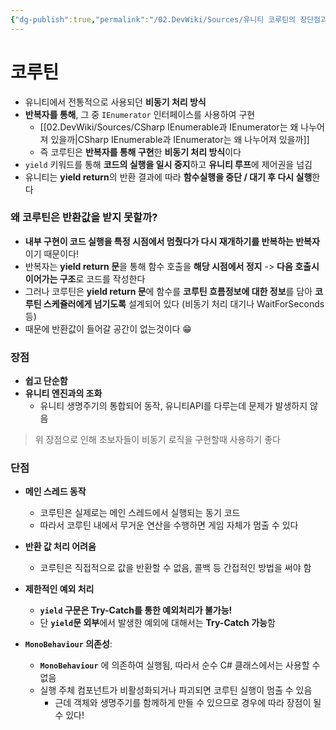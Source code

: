 ```yaml
---
{"dg-publish":true,"permalink":"/02.DevWiki/Sources/유니티 코루틴의 장단점과 구현방식/","noteIcon":""}
---
```


# 코루틴

* 유니티에서 전통적으로 사용되던 **비동기 처리 방식**
* **반복자를 통해**, 그 중 `IEnumerator` 인터페이스를 사용하여 구현
	* [[02.DevWiki/Sources/CSharp IEnumerable과 IEnumerator는 왜 나누어져 있을까\|CSharp IEnumerable과 IEnumerator는 왜 나누어져 있을까]]
	* 즉 코루틴은 **반복자를 통해 구현**한 **비동기 처리 방식**이다
* `yield` 키워드를 통해 **코드의 실행을 일시 중지**하고 **유니티 루프**에 제어권을 넘김
* 유니티는 **yield return**의 반환 결과에 따라 **함수실행을 중단 / 대기 후 다시 실행**한다

### 왜 코루틴은 반환값을 받지 못할까?
* **내부 구현이 코드 실행을 특정 시점에서 멈췄다가 다시 재개하기를 반복하는 반복자**이기 때문이다!
* 반복자는 **yield return 문**을 통해 함수 호출을 **해당 시점에서 정지** -> **다음 호출시 이어가는 구조**로 코드를 작성한다
* 그러나 코루틴은 **yield return 문**에 함수를 **코루틴 흐름정보에 대한 정보**를 담아 **코루틴 스케쥴러에게 넘기도록** 설계되어 있다 (비동기 처리 대기나 WaitForSeconds등)
* 때문에 반환값이 들어갈 공간이 없는것이다 😁

### 장점

- **쉽고 단순함**
- **유니티 엔진과의 조화**
	- 유니티 생명주기의 통합되어 동작, 유니티API를 다루는데 문제가 발생하지 않음

> 위 장점으로 인해 초보자들이 비동기 로직을 구현할때 사용하기 좋다

### 단점
- **메인 스레드 동작**
	- 코루틴은 실제로는 메인 스레드에서 실행되는 동기 코드
	- 따라서 코루틴 내에서 무거운 연산을 수행하면 게임 자체가 멈출 수 있다

- **반환 값 처리 어려움**
	- 코루틴은 직접적으로 값을 반환할 수 없음, 콜백 등 간접적인 방법을 써야 함

- **제한적인 예외 처리**
	- **`yield` 구문은 Try-Catch를 통한 예외처리가 불가능!**
	- 단 **`yield`문 외부**에서 발생한 예외에 대해서는 **Try-Catch 가능**함

- **`MonoBehaviour` 의존성**: 
	- **`MonoBehaviour`** 에 의존하여 실행됨, 따라서 순수 C# 클래스에서는 사용할 수 없음
	- 실행 주체 컴포넌트가 비활성화되거나 파괴되면 코루틴 실행이 멈출 수 있음
		- 근데 객체와 생명주기를 함께하게 만들 수 있으므로 경우에 따라 장점이 될 수 있다!
